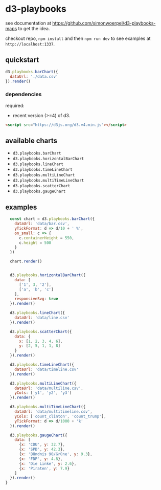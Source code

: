 # d3-playbooks

see documentation at https://github.com/simonwoerpel/d3-playbooks-maps to get the idea.

checkout repo, `npm install` and then `npm run dev` to see examples at `http://localhost:1337`.

## quickstart

```javascript
d3.playbooks.barChart({
  dataUrl: './data.csv'
}).render()
```

### dependencies

required:

- recent version (>=4) of d3.

```html
<script src="https://d3js.org/d3.v4.min.js"></script>
```

## available charts

- `d3.playbooks.barChart`
- `d3.playbooks.horizontalBarChart`
- `d3.playbooks.lineChart`
- `d3.playbooks.timeLineChart`
- `d3.playbooks.multiLineChart`
- `d3.playbooks.multiTimeLineChart`
- `d3.playbooks.scatterChart`
- `d3.playbooks.gaugeChart`

## examples

```javascript
  const chart = d3.playbooks.barChart({
    dataUrl: 'data/bar.csv',
    yTickFormat: d => d/10 + ' %',
    on_small: c => {
      c.containerHeight = 550,
      c.height = 500
    }
  })

  chart.render()


  d3.playbooks.horizontalBarChart({
    data: [
      ['1', 3, '2'],
      ['a', 'b', 'c']
    ],
    responsiveSvg: true
  }).render()

  d3.playbooks.lineChart({
    dataUrl: 'data/line.csv'
  }).render()

  d3.playbooks.scatterChart({
    data: {
      x: [1, 2, 3, 4, 6],
      y: [2, 5, 1, 1, 8]
    }
  }).render()

  d3.playbooks.timeLineChart({
    dataUrl: 'data/timeline.csv'
  }).render()

  d3.playbooks.multiLineChart({
    dataUrl: 'data/multiline.csv',
    yCols: ['y1', 'y2', 'y3']
  }).render()

  d3.playbooks.multiTimeLineChart({
    dataUrl: 'data/multitimeline.csv',
    yCols: ['count_clinton', 'count_trump'],
    yTickFormat: d => d/1000 + 'k'
  }).render()

  d3.playbooks.gaugeChart({
    data: [
      {x: 'CDU', y: 32.7},
      {x: 'SPD', y: 42.3},
      {x: 'Bündnis 90/Grüne', y: 9.3},
      {x: 'FDP', y: 4.8},
      {x: 'Die Linke', y: 2.6},
      {x: 'Piraten', y: 7.9}
    ]
  }).render()
}
```
